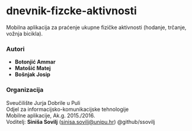 # dnevnik-fizcke-aktivnosti
Mobilna aplikacija za praćenje ukupne fizičke aktivnosti (hodanje, trčanje, vožnja bicikla).

### Autori
- **Botonjić	Ammar**
- **Matošić	Matej**
- **Bošnjak	Josip**

### Organizacija
Sveučilište Jurja Dobrile u Puli  
Odjel za informacijsko-komunikacijske tehnologije  
Mobilne aplikacije, Ak.g. 2015./2016.  
Voditelj: **Siniša Sovilj** (sinisa.sovilj@unipu.hr) @github/ssovilj



